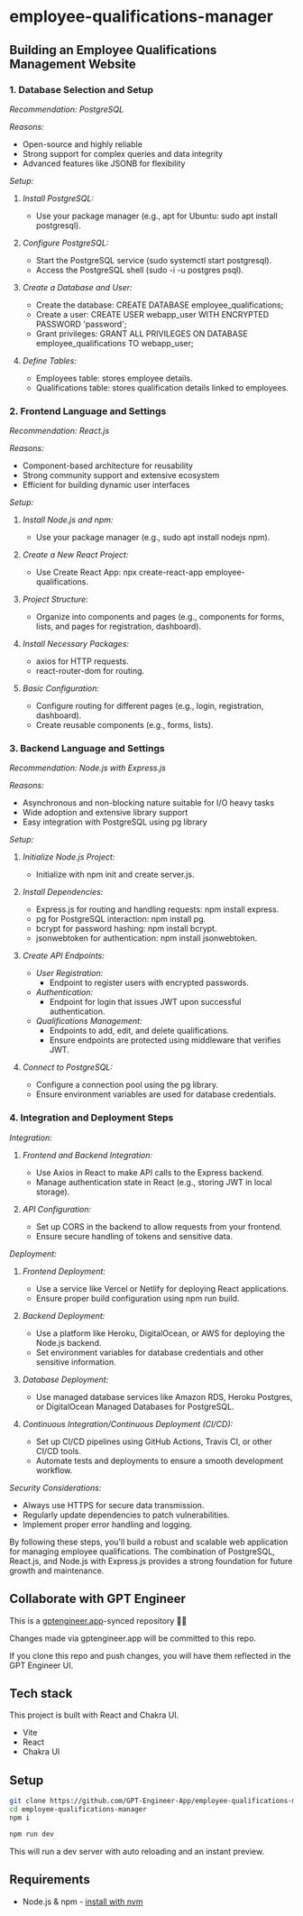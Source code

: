 # employee-qualifications-manager

## Building an Employee Qualifications Management Website

### 1. Database Selection and Setup

*Recommendation: PostgreSQL*

*Reasons:*
- Open-source and highly reliable
- Strong support for complex queries and data integrity
- Advanced features like JSONB for flexibility

*Setup:*
1. *Install PostgreSQL:*
   - Use your package manager (e.g., apt for Ubuntu: sudo apt install postgresql).

2. *Configure PostgreSQL:*
   - Start the PostgreSQL service (sudo systemctl start postgresql).
   - Access the PostgreSQL shell (sudo -i -u postgres psql).

3. *Create a Database and User:*
   - Create the database: CREATE DATABASE employee_qualifications;
   - Create a user: CREATE USER webapp_user WITH ENCRYPTED PASSWORD 'password';
   - Grant privileges: GRANT ALL PRIVILEGES ON DATABASE employee_qualifications TO webapp_user;

4. *Define Tables:*
   - Employees table: stores employee details.
   - Qualifications table: stores qualification details linked to employees.

### 2. Frontend Language and Settings

*Recommendation: React.js*

*Reasons:*
- Component-based architecture for reusability
- Strong community support and extensive ecosystem
- Efficient for building dynamic user interfaces

*Setup:*
1. *Install Node.js and npm:*
   - Use your package manager (e.g., sudo apt install nodejs npm).

2. *Create a New React Project:*
   - Use Create React App: npx create-react-app employee-qualifications.

3. *Project Structure:*
   - Organize into components and pages (e.g., components for forms, lists, and pages for registration, dashboard).

4. *Install Necessary Packages:*
   - axios for HTTP requests.
   - react-router-dom for routing.

5. *Basic Configuration:*
   - Configure routing for different pages (e.g., login, registration, dashboard).
   - Create reusable components (e.g., forms, lists).

### 3. Backend Language and Settings

*Recommendation: Node.js with Express.js*

*Reasons:*
- Asynchronous and non-blocking nature suitable for I/O heavy tasks
- Wide adoption and extensive library support
- Easy integration with PostgreSQL using pg library

*Setup:*
1. *Initialize Node.js Project:*
   - Initialize with npm init and create server.js.

2. *Install Dependencies:*
   - Express.js for routing and handling requests: npm install express.
   - pg for PostgreSQL interaction: npm install pg.
   - bcrypt for password hashing: npm install bcrypt.
   - jsonwebtoken for authentication: npm install jsonwebtoken.

3. *Create API Endpoints:*
   - *User Registration:*
     - Endpoint to register users with encrypted passwords.
   - *Authentication:*
     - Endpoint for login that issues JWT upon successful authentication.
   - *Qualifications Management:*
     - Endpoints to add, edit, and delete qualifications.
     - Ensure endpoints are protected using middleware that verifies JWT.

4. *Connect to PostgreSQL:*
   - Configure a connection pool using the pg library.
   - Ensure environment variables are used for database credentials.

### 4. Integration and Deployment Steps

*Integration:*
1. *Frontend and Backend Integration:*
   - Use Axios in React to make API calls to the Express backend.
   - Manage authentication state in React (e.g., storing JWT in local storage).

2. *API Configuration:*
   - Set up CORS in the backend to allow requests from your frontend.
   - Ensure secure handling of tokens and sensitive data.

*Deployment:*
1. *Frontend Deployment:*
   - Use a service like Vercel or Netlify for deploying React applications.
   - Ensure proper build configuration using npm run build.

2. *Backend Deployment:*
   - Use a platform like Heroku, DigitalOcean, or AWS for deploying the Node.js backend.
   - Set environment variables for database credentials and other sensitive information.

3. *Database Deployment:*
   - Use managed database services like Amazon RDS, Heroku Postgres, or DigitalOcean Managed Databases for PostgreSQL.

4. *Continuous Integration/Continuous Deployment (CI/CD):*
   - Set up CI/CD pipelines using GitHub Actions, Travis CI, or other CI/CD tools.
   - Automate tests and deployments to ensure a smooth development workflow.

*Security Considerations:*
- Always use HTTPS for secure data transmission.
- Regularly update dependencies to patch vulnerabilities.
- Implement proper error handling and logging.

By following these steps, you'll build a robust and scalable web application for managing employee qualifications. The combination of PostgreSQL, React.js, and Node.js with Express.js provides a strong foundation for future growth and maintenance.

## Collaborate with GPT Engineer

This is a [gptengineer.app](https://gptengineer.app)-synced repository 🌟🤖

Changes made via gptengineer.app will be committed to this repo.

If you clone this repo and push changes, you will have them reflected in the GPT Engineer UI.

## Tech stack

This project is built with React and Chakra UI.

- Vite
- React
- Chakra UI

## Setup

```sh
git clone https://github.com/GPT-Engineer-App/employee-qualifications-manager.git
cd employee-qualifications-manager
npm i
```

```sh
npm run dev
```

This will run a dev server with auto reloading and an instant preview.

## Requirements

- Node.js & npm - [install with nvm](https://github.com/nvm-sh/nvm#installing-and-updating)
